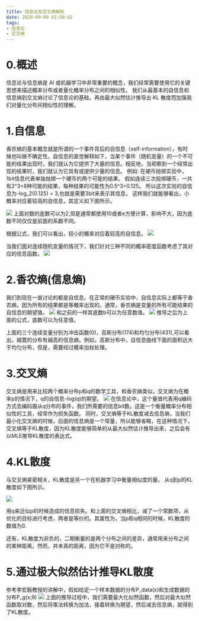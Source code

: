 ```yaml
---
title: 信息论及交叉熵解析
date: 2020-09-09 01:50:42
tags:
- 信息论
- 交叉熵
---
```

# 0.概述
信息论与信息熵是 AI 或机器学习中非常重要的概念，我们经常需要使用它的关键思想来描述概率分布或者量化概率分布之间的相似性。
我们从最基本的自信息和信息熵到交叉熵讨论了信息论的基础，再由最大似然估计推导出 KL 散度而加强我们对量化分布间相似性的理解。

# 1.自信息
香农熵的基本概念就是所谓的一个事件背后的自信息（self-information），有时候也叫做不确定性。自信息的直觉解释如下，当某个事件（随机变量）的一个不可能的结果出现时，我们就认为它提供了大量的信息。相反地，当观察到一个经常出现的结果时，我们就认为它具有或提供少量的信息。
例如:
在硬币抛掷实验中，1bit信息代表单独抛掷一个硬币的两个可能的结果。
假如连续三次投掷硬币，一共有2^3=8种可能的结果，每种结果的可能性为0.5^3=0.125。
所以这次实验的自信息为-log_2(0.125) = 3,也就是需要3bit来表示其信息，
这样我们就能够看出，小概率对应着较高的自信息，其定义如下图所示。

![](自信息定义.png)
上面对数的底数可以为2,但是通常都使用10或者e方便计算，影响不大，因为底数不同仅仅是前面的系数不同。

根据公式，我们可以看出，较小的概率对应着较高的自信息。
![](自信息和概率的关系.jpeg)

当我们面对连续随机变量的情况下，我们针对三种不同的概率密度函数考虑了其对应的信息函数。
![](连续随机变量的信息函数.jpeg)

# 2.香农熵(信息熵)
我们到现在一直讨论的都是自信息。在正常的硬币实验中，自信息实际上都等于香农熵，因为所有的结果都是等概率出现的。通常，香农熵是变量的所有可能结果的自信息的期望值。
![](香农熵推导.png)
和之前的一样其底数b可以为任意数值。
![](香农熵的定义.png)
推导之后为上面的公式，底数可以为任意值。

上面的三个连续变量分别为冲击函数(0)，高斯分布(174)和均匀分布(431),可以看出，越寛的分布有越高的信息熵。例如，高斯分布中，自信息曲线下面的面积远大于均匀分布，但是，需要经过概率加权处理。

# 3.交叉熵
交叉熵是用来比较两个概率分布p和q的数学工具，和香农熵类似，交叉熵为在概率p的情况下，q的自信息-log(q)的期望。
![](交叉熵推导.png)
在信息论中，这个量值代表用q编码方式去编码服从q分布的事件，我们所需要的信息bit数。这是一个衡量概率分布相似性的工具，经常作为损失函数。
同时，交叉熵等于KL散度减去信息熵，当我们最小化交叉熵的时候，后面的信息熵是一个常量，所以能够省略，在这种情况下，交叉熵等于KL散度，因为KL散度能够简单的从最大似然估计推导出來，之后会有以MLE推导KL散度的表达式。

# 4.KL散度
与交叉熵紧密相关，KL散度是另一个在机器学习中衡量相似度的量。
从q到p的KL散度如下图所示。

![](KL散度定义.png)

用q来近似p的时候造成的信息损失。和上面的交叉熵相比，减了一个常数项，从优化的目标进行考虑，两者是等价的。其属性为，当p和q相同的时候，KL散度的数值为0.

还有，KL散度为非负的，二期衡量的是两个分布之间的差异，通常用来分布之间的某种距离。然而，并未真的距离，因为它不是对称的。

# 5.通过极大似然估计推导KL散度
参考李宏毅教授的讲解中，假如给定一个样本数据的分布P_data(x)和生成数据的分布P_g(x;&theta;)
![](用最大似然估计推导KL散度.jpeg)
上面的推导过程中，我们需要最大化似然函数，然后对最大似然函数取对数，然后将乘法转换为加法，接着转换为期望，然后减去信息熵，就得到了KL散度。
